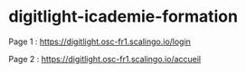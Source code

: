 # digitlight-icademie-formation

Page 1 : https://digitlight.osc-fr1.scalingo.io/login

Page 2 : https://digitlight.osc-fr1.scalingo.io/accueil
